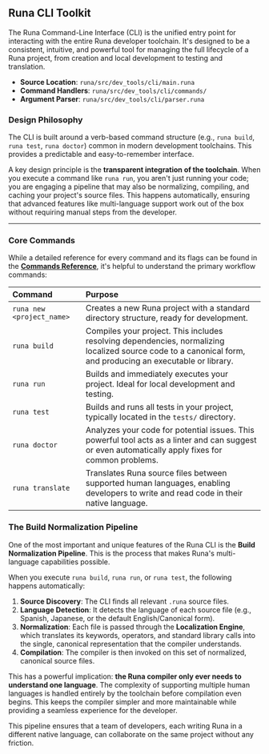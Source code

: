 ## Runa CLI Toolkit

The Runa Command-Line Interface (CLI) is the unified entry point for interacting with the entire Runa developer toolchain. It's designed to be a consistent, intuitive, and powerful tool for managing the full lifecycle of a Runa project, from creation and local development to testing and translation.

-   **Source Location**: `runa/src/dev_tools/cli/main.runa`
-   **Command Handlers**: `runa/src/dev_tools/cli/commands/`
-   **Argument Parser**: `runa/src/dev_tools/cli/parser.runa`

### Design Philosophy

The CLI is built around a verb-based command structure (e.g., `runa build`, `runa test`, `runa doctor`) common in modern development toolchains. This provides a predictable and easy-to-remember interface.

A key design principle is the **transparent integration of the toolchain**. When you execute a command like `runa run`, you aren't just running your code; you are engaging a pipeline that may also be normalizing, compiling, and caching your project's source files. This happens automatically, ensuring that advanced features like multi-language support work out of the box without requiring manual steps from the developer.

---

### Core Commands

While a detailed reference for every command and its flags can be found in the **[Commands Reference](./commands.md)**, it's helpful to understand the primary workflow commands:

| Command | Purpose |
| :--- | :--- |
| `runa new <project_name>` | Creates a new Runa project with a standard directory structure, ready for development. |
| `runa build` | Compiles your project. This includes resolving dependencies, normalizing localized source code to a canonical form, and producing an executable or library. |
| `runa run` | Builds and immediately executes your project. Ideal for local development and testing. |
| `runa test` | Builds and runs all tests in your project, typically located in the `tests/` directory. |
| `runa doctor` | Analyzes your code for potential issues. This powerful tool acts as a linter and can suggest or even automatically apply fixes for common problems. |
| `runa translate` | Translates Runa source files between supported human languages, enabling developers to write and read code in their native language. |

### The Build Normalization Pipeline

One of the most important and unique features of the Runa CLI is the **Build Normalization Pipeline**. This is the process that makes Runa's multi-language capabilities possible.

When you execute `runa build`, `runa run`, or `runa test`, the following happens automatically:

1.  **Source Discovery**: The CLI finds all relevant `.runa` source files.
2.  **Language Detection**: It detects the language of each source file (e.g., Spanish, Japanese, or the default English/Canonical form).
3.  **Normalization**: Each file is passed through the **Localization Engine**, which translates its keywords, operators, and standard library calls into the single, canonical representation that the compiler understands.
4.  **Compilation**: The compiler is then invoked on this set of normalized, canonical source files.

This has a powerful implication: **the Runa compiler only ever needs to understand one language**. The complexity of supporting multiple human languages is handled entirely by the toolchain before compilation even begins. This keeps the compiler simpler and more maintainable while providing a seamless experience for the developer.

This pipeline ensures that a team of developers, each writing Runa in a different native language, can collaborate on the same project without any friction.